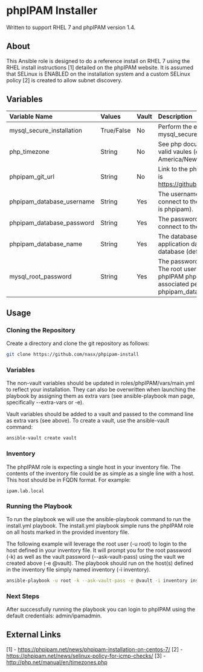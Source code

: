 
# phpIPAM Installer
Written to support RHEL 7 and phpIPAM version 1.4.
## About
This Ansible role is designed to do a reference install on RHEL 7 using the RHEL install instructions [1] detailed on the phpIPAM website. It is assumed that SELinux is ENABLED on the installation system and a custom SELinux policy [2] is created to allow subnet discovery.
## Variables
| Variable Name | Values | Vault | Description |
| :--- | :--- | :--- | :--- |
| mysql_secure_installation | True/False | No | Perform the equivalent of running the mysql_secure_installation command. |
| php_timezone | String | No | See php documentation [3] for a list of valid vaules (default is America/New_York). |
| phpipam_git_url | String | No | Link to the phpIPAM source code (default is https://github.com/phpipam/phpipam.git). |
| phpipam_database_username | String | Yes | The username phpIPAM will use to connect to the MariaDB database (default is phpipam). |
| phpipam_database_password | String | Yes | The password phpIPAM will use to connect to the MariaDB database. |
| phpipam_database_name | String | Yes | The database phpIPAM will use to store application database in the MariaDB database (default is phpipam). |
| mysql_root_password | String | Yes | The password for the MariaDB root user. The root user is used to bootstrap the phpIPAM phpipam_database_username, associated permissions and create the phpipam_database_name database. |
## Usage
### Cloning the Repository
Create a directory and clone the git repository as follows:
```bash
git clone https://github.com/nasx/phpipam-install
```
### Variables
The non-vault variables should be updated in roles/phpIPAM/vars/main.yml to reflect your installation. They can also be overwritten when launching the playbook by assigning them as extra vars (see ansible-playbook man page, specifically --extra-vars or -e).

Vault variables should be added to a vault and passed to the command line as extra vars (see above). To create a vault, use the ansible-vault command:
```bash
ansible-vault create vault
```
### Inventory
The phpIPAM role is expecting a single host in your inventory file. The contents of the inventory file could be as simple as a single line with a host. This host should be in FQDN format. For example:
```
ipam.lab.local
```
### Running the Playbook
To run the playbook we will use the ansible-playbook command to run the install.yml playbook. The install.yml playbook simple runs the phpIPAM role on all hosts marked in the provided inventory file.

The following example will leverage the root user (-u root) to login to the host defined in your inventory file. It will prompt you for the root password (-k) as well as the vault password (--ask-vault-pass) using the vault we created above (-e @vault). The playbook should run on the host(s) defined in the inventory file simply named inventory (-i inventory).
```bash
ansible-playbook -u root -k --ask-vault-pass -e @vault -i inventory install.yml
```
### Next Steps
After successfully running the playbook you can login to phpIPAM using the default credentials: admin/ipamadmin.
## External Links
[1] - https://phpipam.net/news/phpipam-installation-on-centos-7/
[2] - https://phpipam.net/news/selinux-policy-for-icmp-checks/
[3] - http://php.net/manual/en/timezones.php
